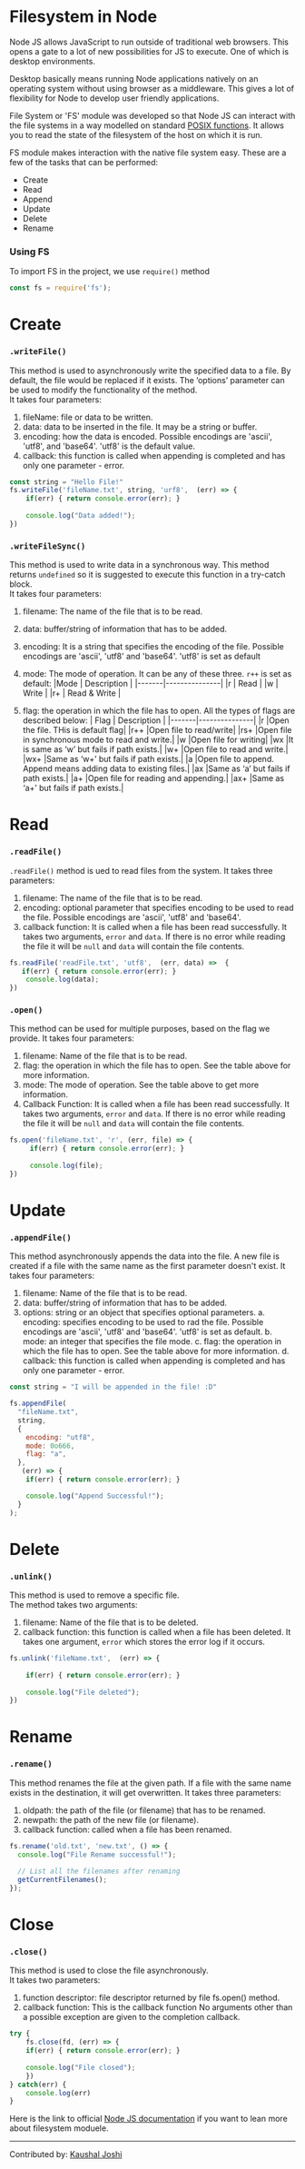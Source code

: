# Filesystem in Node

Node JS allows JavaScript to run outside of traditional web browsers. This opens a gate to a lot of new possibilities for JS to execute. One of which is desktop environments. 

Desktop basically means running Node applications natively on an operating system without using browser as a middleware. This gives a lot of flexibility for Node to develop user friendly applications.

File System or 'FS' module was developed so that Node JS can interact with the file systems in a way modelled on standard [POSIX functions](https://en.wikipedia.org/wiki/POSIX). It allows you to read the state of the filesystem of the host on which it is run.

FS module makes interaction with the native file system easy. These are a few of the tasks that can be performed:
- Create 
- Read
- Append
- Update
- Delete
- Rename

### Using FS
To import FS in the project, we use `require()` method
```js
const fs = require('fs');
```

# Create
### `.writeFile()`
This method is used to asynchronously write the specified data to a file. By default, the file would be replaced if it exists. The ‘options’ parameter can be used to modify the functionality of the method.  
It takes four parameters:
1. fileName: file or data to be written.
2. data: data to be inserted in the file. It may be a string or buffer.
3. encoding: how the data is encoded. Possible encodings are 'ascii', 'utf8', and 'base64'. 'utf8' is the default value.
4. callback: this function is called when appending is completed and has only one parameter - error. 

```js
const string = "Hello File!"
fs.writeFile('fileName.txt', string, 'urf8',  (err) => {
    if(err) { return console.error(err); }
    
    console.log("Data added!");
})
```

### `.writeFileSync()`
This method is used to write data in a synchronous way. This method returns `undefined` so it is suggested to execute this function in a try-catch block.  
It takes four parameters:
1. filename: The name of the file that is to be read.
2. data: buffer/string of information that has to be added.
3. encoding: It is a string that specifies the encoding of the file. Possible encodings are 'ascii', 'utf8' and 'base64'. 'utf8' is set as default
4. mode: The mode of operation. It can be any of these three. `r++` is set as default:
    |Mode   |   Description |
    |-------|---------------|
    |r  |   Read    |
    |w  |   Write   |
    |r+ |   Read & Write    |

5. flag:  the operation in which the file has to open. All the types of flags are described below:
    | Flag  |   Description |
    |-------|---------------|
    |r      |Open the file. THis is default flag|
    |r++    |Open file to read/write|
    |rs+    |Open file in synchronous mode to read and write.|
    |w      |Open file for writing|
    |wx     |It is same as ‘w’ but fails if path exists.|
    |w+     |Open file to read and write.|
    |wx+    |Same as ‘w+’ but fails if path exists.|
    |a      |Open file to append. Append means adding data to existing files.|
    |ax     |Same as ‘a’ but fails if path exists.|
    |a+     |Open file for reading and appending.|
    |ax+    |Same as ‘a+’ but fails if path exists.|
    

# Read
### `.readFile()`
`.readFile()` method is ued to read files from the system.
It takes three parameters:
1. filename: The name of the file that is to be read.
2. encoding: optional parameter that specifies encoding to be used to read the file. Possible encodings are 'ascii', 'utf8' and 'base64'.
3. callback function: It is called when a file has been read successfully. It takes two arguments, `error` and `data`. If there is no error while reading the file it will be `null` and `data` will contain the file contents.

```js
fs.readFile('readFile.txt', 'utf8',  (err, data) =>  {
   if(err) { return console.error(err); }
    console.log(data);
})
```

### `.open()`
This method can be used for multiple purposes, based on the flag we provide.
It takes four parameters:
1. filename: Name of the file that is to be read.
2. flag: the operation in which the file has to open. See the table above for more information.
3. mode: The mode of operation. See the table above to get more information.
4. Callback Function: It is called when a file has been read successfully. It takes two arguments, `error` and `data`. If there is no error while reading the file it will be `null` and `data` will contain the file contents.

```js
fs.open('fileName.txt', 'r', (err, file) => {
     if(err) { return console.error(err); }
     
     console.log(file);
})
```
# Update 
### `.appendFile()`
This method asynchronously appends the data into the file. A new file is created if a file with the same name as the first parameter doesn't exist.
It takes four parameters:
1. filename: Name of the file that is to be read.
2. data: buffer/string of information that has to be added.
3. options: string or an object that specifies optional parameters.
    a. encoding: specifies encoding to be used to rad the file. Possible encodings are 'ascii', 'utf8' and 'base64'. 'utf8' is set as default.
    b. mode: an integer that specifies the file mode.
    c. flag: the operation in which the file has to open. See the table above for more information.
    d. callback: this function is called when appending is completed and has only one parameter - error. 

```js
const string = "I will be appended in the file! :D"

fs.appendFile(
  "fileName.txt",
  string,
  {
    encoding: "utf8",
    mode: 0o666,
    flag: "a",
  },
   (err) => {
    if(err) { return console.error(err); }

    console.log("Append Successful!");
  }
);
```

# Delete
### `.unlink()`
This method is used to remove a specific file.  
The method takes two arguments:
1. filename: Name of the file that is to be deleted.
2. callback function: this function is called when a file has been deleted. It takes one argument, `error` which stores the error log if it occurs.

```js
fs.unlink('fileName.txt',  (err) => {
    
    if(err) { return console.error(err); }
    
    console.log("File deleted");
})
```
# Rename
### `.rename()`
This method renames the file at the given path. If a file with the same name exists in the destination, it will get overwritten.
It takes three parameters:
1. oldpath: the path of the file (or filename) that has to be renamed.
2. newpath: the path of the new file (or filename).
3. callback function: called when a file has been renamed.

```js
fs.rename('old.txt', 'new.txt', () => {
  console.log("File Rename successful!");
   
  // List all the filenames after renaming
  getCurrentFilenames();
});
```

# Close
### `.close()`
This method is used to close the file asynchronously.  
It takes two parameters:
1. function descriptor: file descriptor returned by file fs.open() method.
2. callback function: This is the callback function No arguments other than a possible exception are given to the completion callback.

```js
try {
    fs.close(fd, (err) => {
    if(err) { return console.error(err); }
    
    console.log("File closed");
    })
} catch(err) {
    console.log(err)
}
```


Here is the link to official [Node JS documentation](https://nodejs.dev/learn/the-nodejs-fs-module) if you want to lean more about filesystem moduele.

<hr >

Contributed by: [Kaushal Joshi](https://github.com/joshi-kaushal) 
